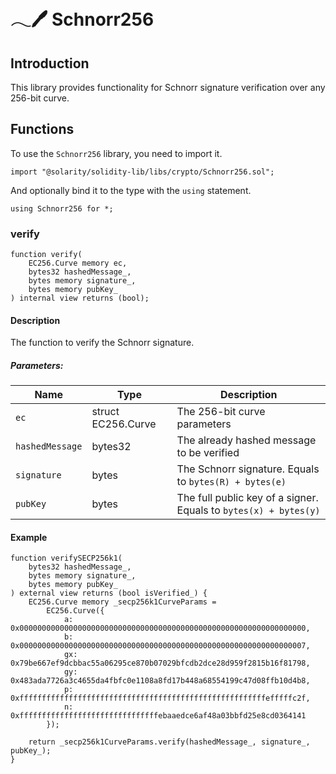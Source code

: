 # 𓂃🖊 Schnorr256

## Introduction

This library provides functionality for Schnorr signature verification over any 256-bit curve.

## Functions 

To use the `Schnorr256` library, you need to import it.

```solidity
import "@solarity/solidity-lib/libs/crypto/Schnorr256.sol";
```

And optionally bind it to the type with the `using` statement.

```solidity
using Schnorr256 for *;
```

### verify

```solidity
function verify(
    EC256.Curve memory ec,
    bytes32 hashedMessage_,
    bytes memory signature_,
    bytes memory pubKey_
) internal view returns (bool);
```

#### Description

The function to verify the Schnorr signature.

##### Parameters:

<table>
  <thead>
    <tr>
      <th>Name</th>
      <th>Type</th>
      <th>Description</th>
    </tr>
  </thead>
  <tbody>
    <tr>
      <td><code>ec</code></td>
      <td>struct EC256.Curve</td>
      <td>The 256-bit curve parameters</td>
    </tr>
    <tr>
      <td><code>hashedMessage</code></td>	  
      <td>bytes32</td>
      <td>The already hashed message to be verified</td>
    </tr>
    <tr>
      <td><code>signature</code></td>  
      <td>bytes</td>
      <td>The Schnorr signature. Equals to <code>bytes(R) + bytes(e)</code></td>
    </tr>
    <tr>
      <td><code>pubKey</code></td>  
      <td>bytes</td>
      <td>The full public key of a signer. Equals to <code>bytes(x) + bytes(y)</code></td>
    </tr>   
  </tbody>
</table>

#### Example

```solidity
function verifySECP256k1(
    bytes32 hashedMessage_,
    bytes memory signature_,
    bytes memory pubKey_
) external view returns (bool isVerified_) {
	EC256.Curve memory _secp256k1CurveParams =
        EC256.Curve({
            a: 0x0000000000000000000000000000000000000000000000000000000000000000,
            b: 0x0000000000000000000000000000000000000000000000000000000000000007,
            gx: 0x79be667ef9dcbbac55a06295ce870b07029bfcdb2dce28d959f2815b16f81798,
            gy: 0x483ada7726a3c4655da4fbfc0e1108a8fd17b448a68554199c47d08ffb10d4b8,
            p: 0xfffffffffffffffffffffffffffffffffffffffffffffffffffffffefffffc2f,
            n: 0xfffffffffffffffffffffffffffffffebaaedce6af48a03bbfd25e8cd0364141
        });

    return _secp256k1CurveParams.verify(hashedMessage_, signature_, pubKey_);
}
```
